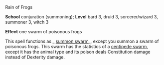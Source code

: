 Rain of Frogs

**School** conjuration (summoning); **Level** bard 3, druid 3, sorcerer/wizard 3, summoner 3, witch 3

**Effect** one swarm of poisonous frogs

This spell functions as _ [summon swarm](spells/summonSwarm.md#_summon-swarm)_, except you summon a swarm of poisonous frogs. This swarm has the statistics of a [centipede swarm](monsters/centipede.md#_centipede-swarm), except it has the animal type and its poison deals Constitution damage instead of Dexterity damage.

